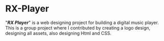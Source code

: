 # RX-Player

"***RX Player***" is a web designing project for building a digital music player. This is a group project where I contributed by creating a logo design, designing all assets, also designing Html and CSS.
